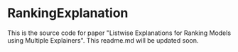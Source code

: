 # RankingExplanation
This is the source code for paper "Listwise Explanations for Ranking Models using Multiple Explainers".
This readme.md will be updated soon.
